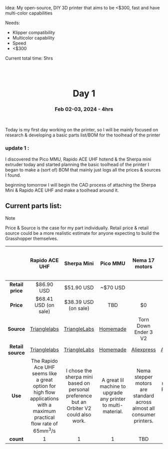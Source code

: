 Idea: My open-source, DIY 3D printer that aims to be <$300, fast and have multi-color capabilities


Needs:
- Klipper compatibility
- Multicolor capability
- Speed
- <$300 

 Current total time: 5hrs



<br><br>




<div align="center">
  <h1>Day 1</h1>
  <h3>Feb 02-03, 2024 - 4hrs</h3>
  <br>
</div>


Today is my first day working on the printer, so I will be mainly focused on research & developing a basic parts list/BOM for the toolhead of the printer

### update 1 :

I discovered the Pico MMU, Rapido ACE UHF hotend & the Sherpa mini extruder today and started planning the basic toolhead of the printer
I began to make a (sort of) BOM that mainly just logs all the prices & sources I found. 

beginning tomorrow I will begin the CAD process of attaching the Sherpa Mini & Rapido ACE UHF and make a toolhead around it.

## Current parts list: 

> [!NOTE]
> Price & Source is the case for my part individually. Retail price & retail source could be a more realistic estimate for anyone expecting to build the Grasshopper themselves.

|         ‎         |                                                          Rapido ACE UHF<br>                                                          |                                       Sherpa Mini                                       |                             Pico MMU                              |                            Nema 17 motors                             |                                           PSU                                            | Linear rods | BLTouch | Metal extrusions (Exact specs TBD)        |
|:-----------------:|:------------------------------------------------------------------------------------------------------------------------------------:|:---------------------------------------------------------------------------------------:|:-----------------------------------------------------------------:|:---------------------------------------------------------------------:|:----------------------------------------------------------------------------------------:|:-----------:| ------- | ----------------------------------------- |
| **Retail price**  |                                                             $86.90  USD                                                              |                                       $51.90 USD                                        |                             ~$70 USD                              |                                                                       |                                                                                          |             |         |                                           |
|     **Price**     |                                                         $68.41 USD (on sale)                                                         |                                  $38.39 USD (on sale)                                   |                                TBD                                |                                  $0                                   |                                            $0                                            |             |         |                                           |
|    **Source**     |                        [Trianglelabs](https://trianglelab.net/products/sherpa-mini-extruder?VariantsId=10515)                        | [TriangleLabs](https://trianglelab.net/products/sherpa-mini-extruder?VariantsId=10515)  | [Homemade](https://github.com/lhndo/LH-Stinger/wiki/Pico-MMU#bom) |                         Torn Down Ender 3 V2                          |                                   Torn Down Ender 3 V2                                   |             |         | torn down Ender 3 V2                      |
| **Retail source** |                        [Trianglelabs](https://trianglelab.net/products/sherpa-mini-extruder?VariantsId=10515)                        | [TriangleLabs](https://trianglelab.net/products/sherpa-mini-extruder?VariantsId=10515)  | [Homemade](https://github.com/lhndo/LH-Stinger/wiki/Pico-MMU#bom) |               [Aliexpress ](https://www.aliexpress.us/)               |                        [Aliexpress ](https://www.aliexpress.us/)                         |             |         | [Aliexpress ](https://www.aliexpress.us/) |
|      **Use**      | The Rapido Ace UHF seems like a great option for high flow applications with a maximum practical flow rate of <br>65mm<sup>3</sup>/s | I chose the sherpa mini based on personal preference but an Orbiter V2 could also work. |   A great lil machine to upgrade any printer to multi-material.   | Nema stepper motors are standard across almost all consumer printers. | My old ender 3 V2 has a meanwell PSU that I hope is good enough for this printer's power |             |         |                                           |
|     **count**     |                                                                  1                                                                   |                                            1                                            |                                 1                                 |                                  TBD                                  |                                            1                                             |     TBD     | 1       | TBD                                       |



